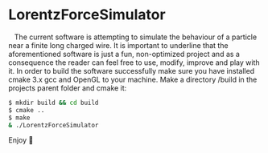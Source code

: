 # LorentzForceSimulator  
  
&nbsp;&nbsp;&nbsp;The current software is attempting to simulate the behaviour of a particle near a finite long charged wire. It is important to underline that the aforementioned software is just a fun, non-optimized project and as a consequence the reader can feel free to use, modify, improve and play with it.
In order to build the software successfully make sure you have installed cmake 3.x gcc and OpenGL to your machine. Make a directory /build in the projects parent folder and cmake it:
  
```bash
$ mkdir build && cd build   
$ cmake ..  
$ make  
& ./LorentzForceSimulator  
```

Enjoy :smiling_face_with_three_hearts:
